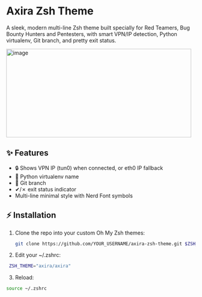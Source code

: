 # Axira Zsh Theme

A sleek, modern multi-line Zsh theme built specially for Red Teamers, Bug Bounty Hunters and Pentesters, with smart VPN/IP detection, Python virtualenv, Git branch, and pretty exit status.

<img width="492" height="236" alt="image" src="https://github.com/user-attachments/assets/85d713c5-4156-42a5-8750-c0ab55ff8dcf" />


## ✨ Features

- 🔒 Shows VPN IP (tun0) when connected, or eth0 IP fallback
- 🐍 Python virtualenv name
- 🌿 Git branch
- ✔/✗ exit status indicator
- Multi-line minimal style with Nerd Font symbols

## ⚡️ Installation

1. Clone the repo into your custom Oh My Zsh themes:
   ```bash
   git clone https://github.com/YOUR_USERNAME/axira-zsh-theme.git $ZSH_CUSTOM/themes/axira
   ```
2. Edit your ~/.zshrc:
  ```bash
   ZSH_THEME="axira/axira"
  ```
3. Reload:
  ```bash
  source ~/.zshrc
  ```
 

      
